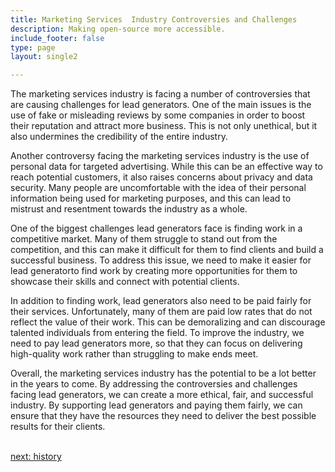 ```yaml
---
title: Marketing Services  Industry Controversies and Challenges
description: Making open-source more accessible.
include_footer: false
type: page
layout: single2

---
```


<p>
The marketing services industry is facing a number of controversies that are causing challenges for lead generators. One of the main issues is the use of fake or misleading reviews by some companies in order to boost their reputation and attract more business. This is not only unethical, but it also undermines the credibility of the entire industry.

Another controversy facing the marketing services industry is the use of personal data for targeted advertising. While this can be an effective way to reach potential customers, it also raises concerns about privacy and data security. Many people are uncomfortable with the idea of their personal information being used for marketing purposes, and this can lead to mistrust and resentment towards the industry as a whole.

One of the biggest challenges lead generators face is finding work in a competitive market. Many of them struggle to stand out from the competition, and this can make it difficult for them to find clients and build a successful business. To address this issue, we need to make it easier for lead generatorto find work by creating more opportunities for them to showcase their skills and connect with potential clients.

In addition to finding work, lead generators also need to be paid fairly for their services. Unfortunately, many of them are paid low rates that do not reflect the value of their work. This can be demoralizing and can discourage talented individuals from entering the field. To improve the industry, we need to pay lead generators more, so that they can focus on delivering high-quality work rather than struggling to make ends meet.

Overall, the marketing services industry has the potential to be a lot better in the years to come. By addressing the controversies and challenges facing lead generators, we can create a more ethical, fair, and successful industry. By supporting lead generators and paying them fairly, we can ensure that they have the resources they need to deliver the best possible results for their clients.

<br>
<a href="https://workdojos.com/leadgenerator/history">next: history</a>
</p>